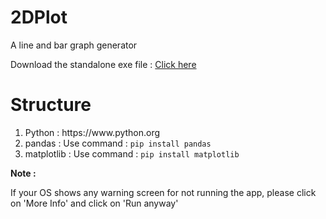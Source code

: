 # 2DPlot
A line and bar graph generator


Download the standalone exe file : <a href="https://github.com/shayansaha85/2DPlot/raw/master/bin/graphMaker.exe">Click here</a>


<h1>Structure</h1>
<ol>
  <li>Python : https://www.python.org</li>
  <li>pandas : Use command : <code>pip install pandas</code></li>
  <li>matplotlib : Use command : <code>pip install matplotlib</code></li>
</ol>

<strong>Note :</strong> <p> If your OS shows any warning screen for not running the app, please click on 'More Info' and click on 'Run anyway' </p>
